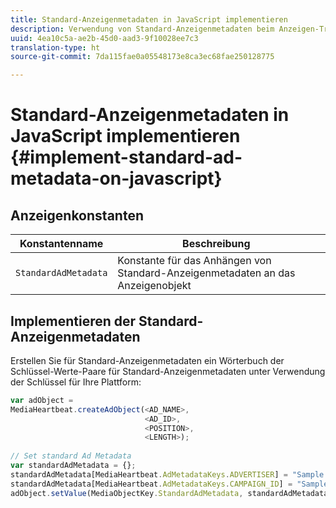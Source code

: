 ```yaml
---
title: Standard-Anzeigenmetadaten in JavaScript implementieren
description: Verwendung von Standard-Anzeigenmetadaten beim Anzeigen-Tracking in Browser-Anwendungen (JS).
uuid: 4ea10c5a-ae2b-45d0-aad3-9f10028ee7c3
translation-type: ht
source-git-commit: 7da115fae0a05548173e8ca3ec68fae250128775

---
```



# Standard-Anzeigenmetadaten in JavaScript implementieren {#implement-standard-ad-metadata-on-javascript}

## Anzeigenkonstanten

| Konstantenname | Beschreibung   |
|---|---|
| `StandardAdMetadata` | Konstante für das Anhängen von Standard-Anzeigenmetadaten an das Anzeigenobjekt |

## Implementieren der Standard-Anzeigenmetadaten

Erstellen Sie für Standard-Anzeigenmetadaten ein Wörterbuch der Schlüssel-Werte-Paare für Standard-Anzeigenmetadaten unter Verwendung der Schlüssel für Ihre Plattform:

```js
var adObject =  
MediaHeartbeat.createAdObject(<AD_NAME>,  
                              <AD_ID>,  
                              <POSITION>,  
                              <LENGTH>); 
   
// Set standard Ad Metadata 
var standardAdMetadata = {}; 
standardAdMetadata[MediaHeartbeat.AdMetadataKeys.ADVERTISER] = "Sample Advertiser"; 
standardAdMetadata[MediaHeartbeat.AdMetadataKeys.CAMPAIGN_ID] = "Sample Campaign"; 
adObject.setValue(MediaObjectKey.StandardAdMetadata, standardAdMetadata);
```


